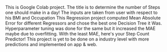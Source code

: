 This is Google Colab project.
The title is to determine the number of Steps one should make in a day!
The inputs are taken from user with respect to his BMI and Occupation
This Regression project computed Mean Absolute Error for different Regressors and chose the best one
Decision Tree it Was.
Hyperparameter tuning was done for the same but it increased the MAE maybe due to overfitting.
With the least MAE, here's your Step Count Predictor!
This project is yet to be done on a industry level with more predictions and implemented on app & web.